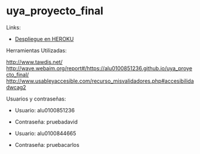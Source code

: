 # uya_proyecto_final

Links:

- [Despliegue en HEROKU](https://collaborateclassroom.herokuapp.com/)

Herramientas Utilizadas:

http://www.tawdis.net/
http://wave.webaim.org/report#/https://alu0100851236.github.io/uya_proyecto_final/
http://www.usableyaccesible.com/recurso_misvalidadores.php#accesibilidadwcag2

Usuarios y contraseñas:

 - Usuario: alu0100851236
 - Contraseña: pruebadavid

 - Usuario: alu0100844665
 - Contraseña: pruebacarlos
